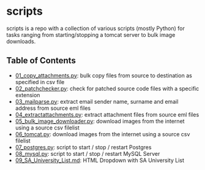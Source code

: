 # scripts
scripts is a repo with a collection of various scripts (mostly Python) for tasks ranging from starting/stopping a tomcat server to bulk image downloads.

## Table of Contents
- [01_copy_attachments.py](https://github.com/jajukajulz/scripts/blob/master/scripts/01_copy_attachments.py): bulk copy files from source to destination as specified in csv file
- [02_patchchecker.py](https://github.com/jajukajulz/scripts/blob/master/scripts/02_patchchecker.py): check for patched source code files with a specific extension
- [03_mailparse.py](https://github.com/jajukajulz/scripts/blob/master/scripts/03_mailparse.py): extract email sender name, surname and email address from source eml files
- [04_extractattachments.py](https://github.com/jajukajulz/scripts/blob/master/scripts/04_extractattachments.py): extract attachment files from source eml files
- [05_bulk_image_downloader.py](https://github.com/jajukajulz/scripts/blob/master/scripts/05_bulk_image_downloader.py): download images from the internet using a source csv filelist
- [06_tomcat.py](https://github.com/jajukajulz/scripts/blob/master/scripts/06_tomcat.py): download images from the internet using a source csv filelist
- [07_postgres.py](https://github.com/jajukajulz/scripts/blob/master/scripts/07_postgres.py): script to start / stop / restart Postgres
- [08_mysql.py](https://github.com/jajukajulz/scripts/blob/master/scripts/08_mysql.py): script to start / stop / restart MySQL Server
- [09_SA_University_List.md](https://github.com/jajukajulz/scripts/blob/master/scripts/09_SA_University_List.md): HTML Dropdown with SA University List


